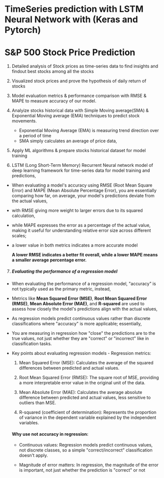 # TimeSeries prediction with LSTM Neural Network with (Keras and Pytorch)
# S&P 500 Stock Price Prediction 

1.  Detailed analysis of Stock prices as time-series data to find insights and findout best stocks among all the stocks

2.  Visualized stock prices and prove the hypothesis of daily return of stocks


3. Model evaluation metrics & performance comparison with RMSE & MAPE to measure accuracy of our model.

4. Analyize stocks historical data with Simple Moving average(SMA) & Exponential Moving average (EMA) techniques to predict stock movements.

   - Exponential Moving Average (EMA) is measuring trend direction over a period of time
   - SMA simply calculates an average of price data,

5. Apply ML algorithms & prepare stocks historical dataset for model training 

6.  LSTM (Long Short-Term Memory) Recurrent Neural network model of deep learning framework for time-series data for model training and predictions, 

- When evaluating a model's accuracy using RMSE (Root Mean Square Error) and MAPE (Mean Absolute Percentage Error), you are essentially comparing how far, on average, your model's predictions deviate from the actual values,

-  with RMSE giving more weight to larger errors due to its squared calculation, 
-  while MAPE expresses the error as a percentage of the actual value, making it useful for understanding relative error size across different scales; 

- a lower value in both metrics indicates a more accurate model


   **A lower RMSE indicates a better fit overall, while a lower MAPE means a smaller average percentage error.**



 7. ##### Evaluating the performance of a regression model

 - When evaluating the performance of a regression model, "accuracy" is not typically used as the primary metric, instead, 
 
 - Metrics like **Mean Squared Error (MSE)**, **Root Mean Squared Error (RMSE)**, **Mean Absolute Error (MAE)**, and **R-squared** are used to assess how closely the model's predictions align with the actual values, 
 
 - As regression models predict continuous values rather than discrete classifications where "accuracy" is more applicable; essentially,
 
 - You are measuring in regression how "close" the predictions are to the true values, not just whether they are "correct" or "incorrect" like in classification tasks. 

- Key points about evaluating regression models -  Regression metrics:
    
   1. Mean Squared Error (MSE): Calculates the average of the squared differences between predicted and actual values. 
   2. Root Mean Squared Error (RMSE): The square root of MSE, providing a more interpretable error value in the original unit of the data. 
   3. Mean Absolute Error (MAE): Calculates the average absolute difference between predicted and actual values, less sensitive to outliers than MSE. 

   4. R-squared (coefficient of determination): Represents the proportion of variance in the dependent variable explained by the independent variables. 

   #### Why use not accuracy in regression: 

   - Continuous values: Regression models predict continuous values, not discrete classes, so a simple "correct/incorrect" classification doesn't apply. 

   - Magnitude of error matters: In regression, the magnitude of the error is important, not just whether the prediction is "correct" or not